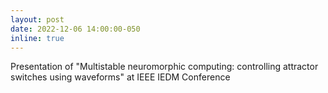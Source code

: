 ```yaml
---
layout: post
date: 2022-12-06 14:00:00-050
inline: true
---
```


Presentation of "Multistable neuromorphic computing: controlling attractor switches using waveforms" at IEEE IEDM Conference
